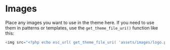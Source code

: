 # Images

Place any images you want to use in the theme here. If you need to use them in
patterns or templates, use the `get_theme_file_uri()` function like this:

```php
<img src="<?php echo esc_url( get_theme_file_uri( 'assets/images/logo.png' ) ) ?>" width="60" height="60"/>
```
